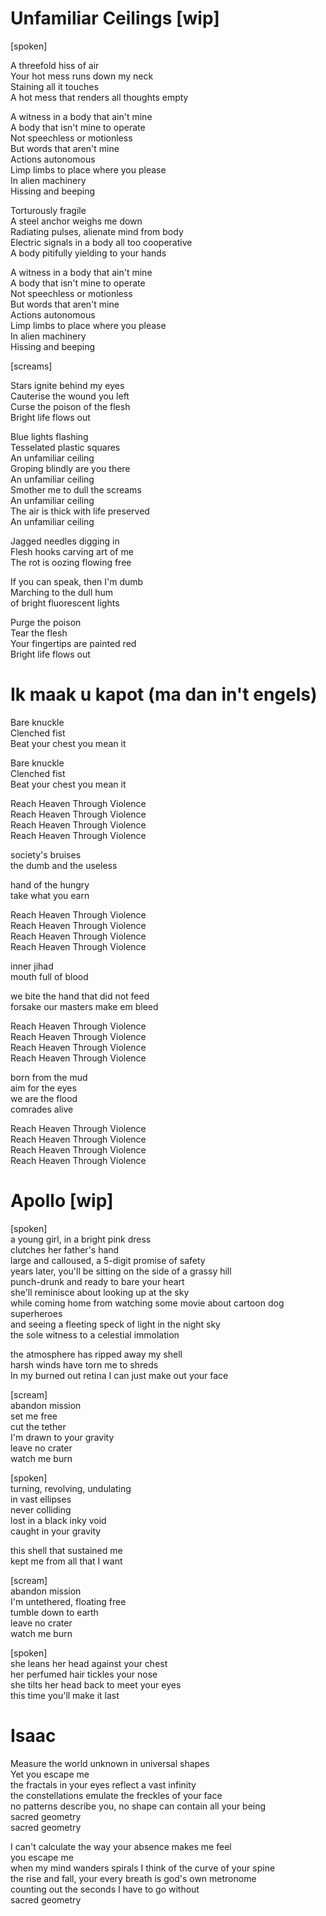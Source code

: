 # Unfamiliar Ceilings [wip]

[spoken]  

A threefold hiss of air  
Your hot mess runs down my neck  
Staining all it touches  
A hot mess that renders all thoughts empty  

A witness in a body that ain't mine  
A body that isn't mine to operate  
Not speechless or motionless  
But words that aren't mine  
Actions autonomous  
Limp limbs to place where you please  
In alien machinery  
Hissing and beeping  

Torturously fragile  
A steel anchor weighs me down  
Radiating pulses, alienate mind from body  
Electric signals in a body all too cooperative  
A body pitifully yielding to your hands

A witness in a body that ain't mine  
A body that isn't mine to operate  
Not speechless or motionless  
But words that aren't mine  
Actions autonomous  
Limp limbs to place where you please  
In alien machinery  
Hissing and beeping  

[screams]

Stars ignite behind my eyes   
Cauterise the wound you left  
Curse the poison of the flesh  
Bright life flows out 

Blue lights flashing  
Tesselated plastic squares  
An unfamiliar ceiling  
Groping blindly are you there  
An unfamiliar ceiling  
Smother me to dull the screams  
An unfamiliar ceiling  
The air is thick with life preserved  
An unfamiliar ceiling  

Jagged needles digging in   
Flesh hooks carving art of me  
The rot is oozing flowing free

If you can speak, then I'm dumb  
Marching to the dull hum  
of bright fluorescent lights  

Purge the poison  
Tear the flesh  
Your fingertips are painted red  
Bright life flows out  

# Ik maak u kapot (ma dan in't engels)
Bare knuckle  
Clenched fist  
Beat your chest you mean it  
  
Bare knuckle  
Clenched fist  
Beat your chest you mean it  
  
Reach Heaven Through Violence  
Reach Heaven Through Violence  
Reach Heaven Through Violence  
Reach Heaven Through Violence  
  
society's bruises  
the dumb and the useless  
  
hand of the hungry  
take what you earn  
  
Reach Heaven Through Violence  
Reach Heaven Through Violence  
Reach Heaven Through Violence  
Reach Heaven Through Violence  
  
inner jihad  
mouth full of blood  

we bite the hand that did not feed  
forsake our masters make em bleed

Reach Heaven Through Violence  
Reach Heaven Through Violence  
Reach Heaven Through Violence  
Reach Heaven Through Violence  

born from the mud    
aim for the eyes  
we are the flood  
comrades alive  
  
Reach Heaven Through Violence  
Reach Heaven Through Violence  
Reach Heaven Through Violence  
Reach Heaven Through Violence  
  
# Apollo [wip]

[spoken]  
a young girl, in a bright pink dress  
clutches her father's hand  
large and calloused, a 5-digit promise of safety  
years later, you'll be sitting on the side of a grassy hill  
punch-drunk and ready to bare your heart  
she'll reminisce about looking up at the sky  
while coming home from watching some movie
about cartoon dog superheroes  
and seeing a fleeting speck of light in the night sky  
the sole witness to a celestial immolation  
  
the atmosphere has ripped away my shell  
harsh winds have torn me to shreds  
In my burned out retina I can just make out your face  

[scream]  
abandon mission  
set me free  
cut the tether  
I'm drawn to your gravity  
leave no crater  
watch me burn  
  
[spoken]  
turning, revolving, undulating  
in vast ellipses  
never colliding  
lost in a black inky void  
caught in your gravity  
  
this shell that sustained me  
kept me from all that I want  
  

[scream]  
abandon mission  
I'm untethered, floating free  
tumble down to earth  
leave no crater  
watch me burn 
  
[spoken]  
she leans her head against your chest  
her perfumed hair tickles your nose  
she tilts her head back to meet your eyes  
this time you'll make it last  
  
# Isaac
  
Measure the world unknown in universal shapes  
Yet you escape me  
the fractals in your eyes reflect a vast infinity  
the constellations emulate the freckles of your face  
no patterns describe you, no shape can contain all your being  
sacred geometry  
sacred geometry  

I can't calculate the way your absence makes me feel  
you escape me  
when my mind wanders spirals I think of the curve of your spine  
the rise and fall, your every breath is god's own metronome  
counting out the seconds I have to go without  
sacred geometry  
